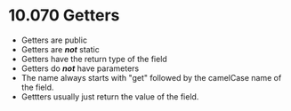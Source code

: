 # 10.070 Getters


* Getters are public
* Getters are ***not*** static
* Getters have the return type of the field
* Getters do ***not*** have parameters
* The name always starts with "get" followed by the camelCase name of the field.
* Gettters usually just return the value of the field.